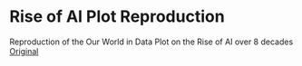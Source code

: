 # Rise of AI Plot Reproduction

Reproduction of the Our World in Data Plot on the Rise of AI over 8 decades 
[Original](https://ourworldindata.org/brief-history-of-ai)
